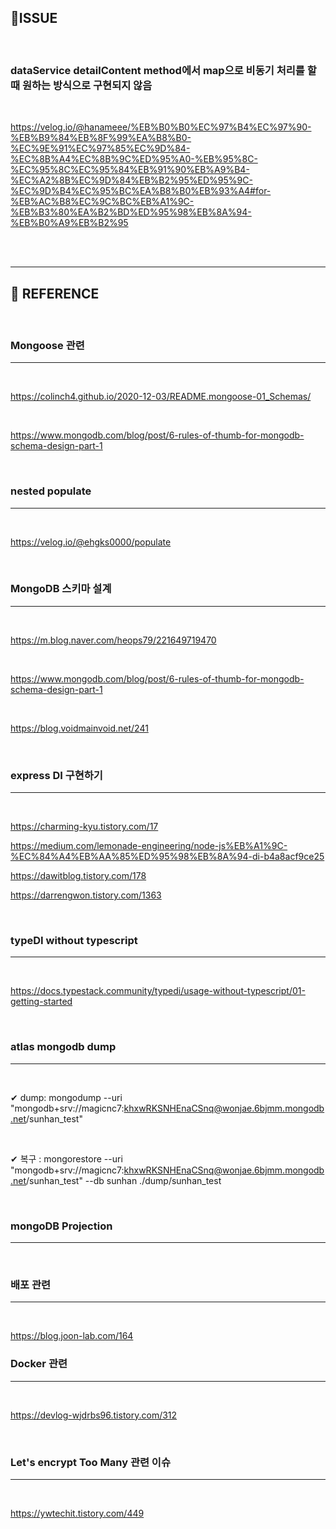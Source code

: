 ## 📌ISSUE

<BR>

### dataService detailContent method에서 map으로 비동기 처리를 할 때 원하는 방식으로 구현되지 않음

<br>

https://velog.io/@hanameee/%EB%B0%B0%EC%97%B4%EC%97%90-%EB%B9%84%EB%8F%99%EA%B8%B0-%EC%9E%91%EC%97%85%EC%9D%84-%EC%8B%A4%EC%8B%9C%ED%95%A0-%EB%95%8C-%EC%95%8C%EC%95%84%EB%91%90%EB%A9%B4-%EC%A2%8B%EC%9D%84%EB%B2%95%ED%95%9C-%EC%9D%B4%EC%95%BC%EA%B8%B0%EB%93%A4#for-%EB%AC%B8%EC%9C%BC%EB%A1%9C-%EB%B3%80%EA%B2%BD%ED%95%98%EB%8A%94-%EB%B0%A9%EB%B2%95

<Br>

<BR>

---

## 📌 REFERENCE

<BR>

### Mongoose 관련

---

<br>

https://colinch4.github.io/2020-12-03/README.mongoose-01_Schemas/

<br>

https://www.mongodb.com/blog/post/6-rules-of-thumb-for-mongodb-schema-design-part-1

<br>

### nested populate

---

<br>

https://velog.io/@ehgks0000/populate

<br>

### MongoDB 스키마 설계

---

<br>

https://m.blog.naver.com/heops79/221649719470

<Br>

https://www.mongodb.com/blog/post/6-rules-of-thumb-for-mongodb-schema-design-part-1

<br>

https://blog.voidmainvoid.net/241

<br>

### express DI 구현하기

---

<br>

https://charming-kyu.tistory.com/17

https://medium.com/lemonade-engineering/node-js%EB%A1%9C-%EC%84%A4%EB%AA%85%ED%95%98%EB%8A%94-di-b4a8acf9ce25

https://dawitblog.tistory.com/178

https://darrengwon.tistory.com/1363

<br>

### typeDI without typescript

---

<Br>

https://docs.typestack.community/typedi/usage-without-typescript/01-getting-started

<br>

### atlas mongodb dump

---

<br>

✔ dump: mongodump --uri "mongodb+srv://magicnc7:khxwRKSNHEnaCSnq@wonjae.6bjmm.mongodb.net/sunhan_test"

<br>

✔ 복구 : mongorestore --uri "mongodb+srv://magicnc7:khxwRKSNHEnaCSnq@wonjae.6bjmm.mongodb.net/sunhan_test" --db sunhan ./dump/sunhan_test

<br>

### mongoDB Projection

---

<br>

### 배포 관련

---

<br>

https://blog.joon-lab.com/164

### Docker 관련

---

<br>

https://devlog-wjdrbs96.tistory.com/312

<br>

### Let's encrypt Too Many 관련 이슈

---

<br>

https://ywtechit.tistory.com/449
